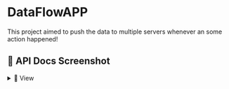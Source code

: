 # DataFlowAPP

This project aimed to push the data to multiple servers whenever an some action happened!

## 📸 API Docs Screenshot
<details>
 <summary>
    🔎 View
 </summary>

### Account Create
![Home](static/images/Account/account_create.png)

### Account Retrieve
![Home](static/images/Account/account_retrieve.png)

### Account List
![Home](static/images/Account/account_list.png)

### Account Update
![Home](static/images/Account/account_update.png)

### Account Delete
![Home](static/images/Account/account_delete.png)

### Destination Create 
![Home](static/images/Destination/destination_create.png)

### Destination Update 
![Home](static/images/Destination/destination_update.png)

### Destination Delete 
![Home](static/images/Destination/destination_delete.png)

### Destination List 
![Home](static/images/Destination/destination_list.png)

### Destination Retrieve 
![Home](static/images/Destination/destination_retrieve.png)

### Data Pushing Webhook 
![Home](static/images/Webhook/webhook.png)
</details>